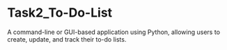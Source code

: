 # Task2_To-Do-List
A command-line or GUI-based application using Python, allowing users to create, update, and track their to-do lists.
